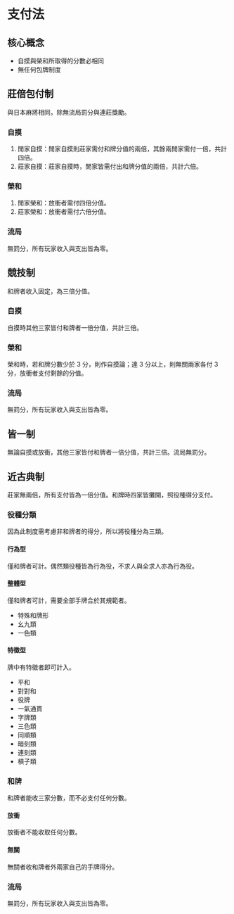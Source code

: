 # 支付法 #

## 核心概念 ##

- 自摸與榮和所取得的分數必相同
- 無任何包牌制度

## 莊倍包付制 ##

與日本麻將相同，除無流局罰分與連莊獎勵。

### 自摸 ###

1. 閒家自摸：閒家自摸則莊家需付和牌分值的兩倍，其餘兩閒家需付一倍，共計四倍。
2. 莊家自摸：莊家自摸時，閒家皆需付出和牌分值的兩倍，共計六倍。

### 榮和 ###

1. 閒家榮和：放衝者需付四倍分值。
2. 莊家榮和：放衝者需付六倍分值。

### 流局 ###

無罰分，所有玩家收入與支出皆為零。

## 競技制 ##

和牌者收入固定，為三倍分值。

### 自摸 ###

自摸時其他三家皆付和牌者一倍分值，共計三倍。

### 榮和 ###

榮和時，若和牌分數少於 3 分，則作自摸論；達 3 分以上，則無關兩家各付 3 分，放衝者支付剩餘的分值。

### 流局 ###

無罰分，所有玩家收入與支出皆為零。

## 皆一制 ##

無論自摸或放衝，其他三家皆付和牌者一倍分值，共計三倍。流局無罰分。

## 近古典制 ##

莊家無兩倍，所有支付皆為一倍分值。和牌時四家皆攤開，照役種得分支付。

### 役種分類 ###

因為此制度需考慮非和牌者的得分，所以將役種分為三類。

#### 行為型 ####

僅和牌者可計。偶然類役種皆為行為役，不求人與全求人亦為行為役。

#### 整體型 ####

僅和牌者可計，需要全部手牌合於其規範者。

- 特殊和牌形
- 幺九類
- 一色類

#### 特徵型 ####

牌中有特徵者即可計入。

- 平和
- 對對和
- 役牌
- 一氣通貫
- 字牌類
- 三色類
- 同順類
- 暗刻類
- 連刻類
- 槓子類

### 和牌 ###

和牌者能收三家分數，而不必支付任何分數。

#### 放衝 ####

放衝者不能收取任何分數。

#### 無關 ####

無關者收和牌者外兩家自己的手牌得分。

### 流局 ###

無罰分，所有玩家收入與支出皆為零。

